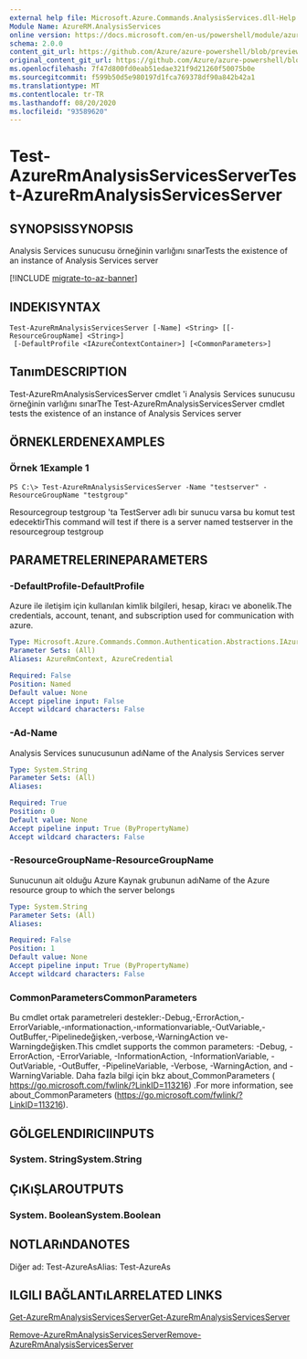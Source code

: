 ```yaml
---
external help file: Microsoft.Azure.Commands.AnalysisServices.dll-Help.xml
Module Name: AzureRM.AnalysisServices
online version: https://docs.microsoft.com/en-us/powershell/module/azurerm.analysisservices/test-azurermanalysisservicesserver
schema: 2.0.0
content_git_url: https://github.com/Azure/azure-powershell/blob/preview/src/ResourceManager/AnalysisServices/Commands.AnalysisServices/help/Test-AzureRmAnalysisServicesServer.md
original_content_git_url: https://github.com/Azure/azure-powershell/blob/preview/src/ResourceManager/AnalysisServices/Commands.AnalysisServices/help/Test-AzureRmAnalysisServicesServer.md
ms.openlocfilehash: 7f47d800fd0eab51edae321f9d21260f50075b0e
ms.sourcegitcommit: f599b50d5e980197d1fca769378df90a842b42a1
ms.translationtype: MT
ms.contentlocale: tr-TR
ms.lasthandoff: 08/20/2020
ms.locfileid: "93589620"
---
```

# <span data-ttu-id="cdee4-101">Test-AzureRmAnalysisServicesServer</span><span class="sxs-lookup"><span data-stu-id="cdee4-101">Test-AzureRmAnalysisServicesServer</span></span>

## <span data-ttu-id="cdee4-102">SYNOPSIS</span><span class="sxs-lookup"><span data-stu-id="cdee4-102">SYNOPSIS</span></span>
<span data-ttu-id="cdee4-103">Analysis Services sunucusu örneğinin varlığını sınar</span><span class="sxs-lookup"><span data-stu-id="cdee4-103">Tests the existence of an instance of Analysis Services server</span></span>

[!INCLUDE [migrate-to-az-banner](../../includes/migrate-to-az-banner.md)]

## <span data-ttu-id="cdee4-104">INDEKI</span><span class="sxs-lookup"><span data-stu-id="cdee4-104">SYNTAX</span></span>

```
Test-AzureRmAnalysisServicesServer [-Name] <String> [[-ResourceGroupName] <String>]
 [-DefaultProfile <IAzureContextContainer>] [<CommonParameters>]
```

## <span data-ttu-id="cdee4-105">Tanım</span><span class="sxs-lookup"><span data-stu-id="cdee4-105">DESCRIPTION</span></span>
<span data-ttu-id="cdee4-106">Test-AzureRmAnalysisServicesServer cmdlet 'i Analysis Services sunucusu örneğinin varlığını sınar</span><span class="sxs-lookup"><span data-stu-id="cdee4-106">The Test-AzureRmAnalysisServicesServer cmdlet tests the existence of an instance of Analysis Services server</span></span>

## <span data-ttu-id="cdee4-107">ÖRNEKLERDEN</span><span class="sxs-lookup"><span data-stu-id="cdee4-107">EXAMPLES</span></span>

### <span data-ttu-id="cdee4-108">Örnek 1</span><span class="sxs-lookup"><span data-stu-id="cdee4-108">Example 1</span></span>
```
PS C:\> Test-AzureRmAnalysisServicesServer -Name "testserver" -ResourceGroupName "testgroup"
```

<span data-ttu-id="cdee4-109">Resourcegroup testgroup 'ta TestServer adlı bir sunucu varsa bu komut test edecektir</span><span class="sxs-lookup"><span data-stu-id="cdee4-109">This command will test if there is a server named testserver in the resourcegroup testgroup</span></span>

## <span data-ttu-id="cdee4-110">PARAMETRELERINE</span><span class="sxs-lookup"><span data-stu-id="cdee4-110">PARAMETERS</span></span>

### <span data-ttu-id="cdee4-111">-DefaultProfile</span><span class="sxs-lookup"><span data-stu-id="cdee4-111">-DefaultProfile</span></span>
<span data-ttu-id="cdee4-112">Azure ile iletişim için kullanılan kimlik bilgileri, hesap, kiracı ve abonelik.</span><span class="sxs-lookup"><span data-stu-id="cdee4-112">The credentials, account, tenant, and subscription used for communication with azure.</span></span>

```yaml
Type: Microsoft.Azure.Commands.Common.Authentication.Abstractions.IAzureContextContainer
Parameter Sets: (All)
Aliases: AzureRmContext, AzureCredential

Required: False
Position: Named
Default value: None
Accept pipeline input: False
Accept wildcard characters: False
```

### <span data-ttu-id="cdee4-113">-Ad</span><span class="sxs-lookup"><span data-stu-id="cdee4-113">-Name</span></span>
<span data-ttu-id="cdee4-114">Analysis Services sunucusunun adı</span><span class="sxs-lookup"><span data-stu-id="cdee4-114">Name of the Analysis Services server</span></span>

```yaml
Type: System.String
Parameter Sets: (All)
Aliases:

Required: True
Position: 0
Default value: None
Accept pipeline input: True (ByPropertyName)
Accept wildcard characters: False
```

### <span data-ttu-id="cdee4-115">-ResourceGroupName</span><span class="sxs-lookup"><span data-stu-id="cdee4-115">-ResourceGroupName</span></span>
<span data-ttu-id="cdee4-116">Sunucunun ait olduğu Azure Kaynak grubunun adı</span><span class="sxs-lookup"><span data-stu-id="cdee4-116">Name of the Azure resource group to which the server belongs</span></span>

```yaml
Type: System.String
Parameter Sets: (All)
Aliases:

Required: False
Position: 1
Default value: None
Accept pipeline input: True (ByPropertyName)
Accept wildcard characters: False
```

### <span data-ttu-id="cdee4-117">CommonParameters</span><span class="sxs-lookup"><span data-stu-id="cdee4-117">CommonParameters</span></span>
<span data-ttu-id="cdee4-118">Bu cmdlet ortak parametreleri destekler:-Debug,-ErrorAction,-ErrorVariable,-ınformationaction,-ınformationvariable,-OutVariable,-OutBuffer,-Pipelinedeğişken,-verbose,-WarningAction ve-Warningdeğişken.</span><span class="sxs-lookup"><span data-stu-id="cdee4-118">This cmdlet supports the common parameters: -Debug, -ErrorAction, -ErrorVariable, -InformationAction, -InformationVariable, -OutVariable, -OutBuffer, -PipelineVariable, -Verbose, -WarningAction, and -WarningVariable.</span></span> <span data-ttu-id="cdee4-119">Daha fazla bilgi için bkz about_CommonParameters ( https://go.microsoft.com/fwlink/?LinkID=113216) .</span><span class="sxs-lookup"><span data-stu-id="cdee4-119">For more information, see about_CommonParameters (https://go.microsoft.com/fwlink/?LinkID=113216).</span></span>

## <span data-ttu-id="cdee4-120">GÖLGELENDIRICI</span><span class="sxs-lookup"><span data-stu-id="cdee4-120">INPUTS</span></span>

### <span data-ttu-id="cdee4-121">System. String</span><span class="sxs-lookup"><span data-stu-id="cdee4-121">System.String</span></span>

## <span data-ttu-id="cdee4-122">ÇıKıŞLAR</span><span class="sxs-lookup"><span data-stu-id="cdee4-122">OUTPUTS</span></span>

### <span data-ttu-id="cdee4-123">System. Boolean</span><span class="sxs-lookup"><span data-stu-id="cdee4-123">System.Boolean</span></span>

## <span data-ttu-id="cdee4-124">NOTLARıNDA</span><span class="sxs-lookup"><span data-stu-id="cdee4-124">NOTES</span></span>
<span data-ttu-id="cdee4-125">Diğer ad: Test-AzureAs</span><span class="sxs-lookup"><span data-stu-id="cdee4-125">Alias: Test-AzureAs</span></span>

## <span data-ttu-id="cdee4-126">ILGILI BAĞLANTıLAR</span><span class="sxs-lookup"><span data-stu-id="cdee4-126">RELATED LINKS</span></span>

[<span data-ttu-id="cdee4-127">Get-AzureRmAnalysisServicesServer</span><span class="sxs-lookup"><span data-stu-id="cdee4-127">Get-AzureRmAnalysisServicesServer</span></span>](./Get-AzureRmAnalysisServicesServer.md)

[<span data-ttu-id="cdee4-128">Remove-AzureRmAnalysisServicesServer</span><span class="sxs-lookup"><span data-stu-id="cdee4-128">Remove-AzureRmAnalysisServicesServer</span></span>](./Remove-AzureRmAnalysisServicesServer.md)
